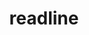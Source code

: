 ---
title: "readline"
layout: cache
categories: [package, develop-2024-01-28]
meta: {"versions": ["8.2"], "compilers": ["apple-clang@=15.0.0", "cce@=15.0.1", "gcc@=10.3.0", "gcc@=11.1.0", "gcc@=11.3.0", "gcc@=11.4.0", "gcc@=12.3.0", "gcc@=7.3.1", "gcc@=7.5.0", "gcc@=9.4.0", "oneapi@=2024.0.0"], "oss": ["amzn2", "rhel8", "sle_hpc15", "ubuntu18.04", "ubuntu20.04", "ubuntu22.04", "ventura"], "platforms": ["darwin", "linux"], "targets": ["aarch64", "neoverse_n1", "neoverse_v1", "neoverse_v2", "ppc64le", "x86_64_v3", "x86_64_v4", "zen4"], "stacks": ["aws-isc", "aws-isc-aarch64", "build_systems", "data-vis-sdk", "developer-tools", "e4s", "e4s-cray-rhel", "e4s-cray-sles", "e4s-neoverse-v2", "e4s-neoverse_v1", "e4s-oneapi", "e4s-power", "e4s-rocm-external", "ml-darwin-aarch64-mps", "ml-linux-x86_64-cpu", "ml-linux-x86_64-cuda", "ml-linux-x86_64-rocm", "radiuss", "radiuss-aws", "radiuss-aws-aarch64", "root", "tutorial"], "num_specs": 16, "num_specs_by_stack": {"root": 16, "ml-darwin-aarch64-mps": 1, "radiuss-aws-aarch64": 2, "aws-isc-aarch64": 2, "radiuss-aws": 1, "aws-isc": 1, "build_systems": 1, "radiuss": 1, "developer-tools": 1, "e4s-cray-rhel": 1, "e4s-cray-sles": 1, "e4s-neoverse_v1": 1, "e4s-power": 1, "data-vis-sdk": 1, "e4s-rocm-external": 1, "e4s": 1, "e4s-neoverse-v2": 1, "ml-linux-x86_64-cuda": 1, "ml-linux-x86_64-cpu": 1, "ml-linux-x86_64-rocm": 1, "tutorial": 2, "e4s-oneapi": 1}}
spec_details: [{"hash": "d2xuiktujooret2ybc7uc3prb63peqm6", "compiler": "apple-clang@=15.0.0", "versions": ["8.2"], "os": "ventura", "platform": "darwin", "target": "aarch64", "variants": ["build_system=autotools", "patches=bbf97f1"], "stacks": ["root", "ml-darwin-aarch64-mps"], "size": "-", "tarball": "https://binaries.spack.io/releases/develop-2024-01-28/build_cache/darwin-ventura-aarch64/apple-clang-15.0.0/readline-8.2/darwin-ventura-aarch64-apple-clang-15.0.0-readline-8.2-d2xuiktujooret2ybc7uc3prb63peqm6.spack"}, {"hash": "7u4tihyyhaq73rn22r3vkbltwv7basyo", "compiler": "gcc@=7.3.1", "versions": ["8.2"], "os": "amzn2", "platform": "linux", "target": "aarch64", "variants": ["build_system=autotools", "patches=bbf97f1"], "stacks": ["root", "radiuss-aws-aarch64", "aws-isc-aarch64"], "size": "-", "tarball": "https://binaries.spack.io/releases/develop-2024-01-28/build_cache/linux-amzn2-aarch64/gcc-7.3.1/readline-8.2/linux-amzn2-aarch64-gcc-7.3.1-readline-8.2-7u4tihyyhaq73rn22r3vkbltwv7basyo.spack"}, {"hash": "wsot5rhrr4lcjbeebpssjmvglh6zbc6g", "compiler": "gcc@=7.3.1", "versions": ["8.2"], "os": "amzn2", "platform": "linux", "target": "x86_64_v3", "variants": ["build_system=autotools", "patches=bbf97f1"], "stacks": ["root", "radiuss-aws", "aws-isc"], "size": "-", "tarball": "https://binaries.spack.io/releases/develop-2024-01-28/build_cache/linux-amzn2-x86_64_v3/gcc-7.3.1/readline-8.2/linux-amzn2-x86_64_v3-gcc-7.3.1-readline-8.2-wsot5rhrr4lcjbeebpssjmvglh6zbc6g.spack"}, {"hash": "ycxhzzdm7uqenf5htn4l7f4errpftfje", "compiler": "gcc@=7.5.0", "versions": ["8.2"], "os": "ubuntu18.04", "platform": "linux", "target": "x86_64_v3", "variants": ["build_system=autotools", "patches=bbf97f1"], "stacks": ["build_systems", "root", "radiuss", "developer-tools"], "size": "-", "tarball": "https://binaries.spack.io/releases/develop-2024-01-28/build_cache/linux-ubuntu18.04-x86_64_v3/gcc-7.5.0/readline-8.2/linux-ubuntu18.04-x86_64_v3-gcc-7.5.0-readline-8.2-ycxhzzdm7uqenf5htn4l7f4errpftfje.spack"}, {"hash": "bshw4e75ahz64m3h255sod4rmxpehnvl", "compiler": "gcc@=7.3.1", "versions": ["8.2"], "os": "amzn2", "platform": "linux", "target": "neoverse_n1", "variants": ["build_system=autotools", "patches=bbf97f1"], "stacks": ["root", "radiuss-aws-aarch64", "aws-isc-aarch64"], "size": "-", "tarball": "https://binaries.spack.io/releases/develop-2024-01-28/build_cache/linux-amzn2-neoverse_n1/gcc-7.3.1/readline-8.2/linux-amzn2-neoverse_n1-gcc-7.3.1-readline-8.2-bshw4e75ahz64m3h255sod4rmxpehnvl.spack"}, {"hash": "kgf2pkqys6v4k5d35bxhytqpr7iujz6a", "compiler": "cce@=15.0.1", "versions": ["8.2"], "os": "rhel8", "platform": "linux", "target": "zen4", "variants": ["build_system=autotools", "patches=bbf97f1"], "stacks": ["root", "e4s-cray-rhel"], "size": "-", "tarball": "https://binaries.spack.io/releases/develop-2024-01-28/build_cache/linux-rhel8-zen4/cce-15.0.1/readline-8.2/linux-rhel8-zen4-cce-15.0.1-readline-8.2-kgf2pkqys6v4k5d35bxhytqpr7iujz6a.spack"}, {"hash": "q6yidqfpoyb3djra352i3ymvofo6bbrm", "compiler": "gcc@=10.3.0", "versions": ["8.2"], "os": "sle_hpc15", "platform": "linux", "target": "x86_64_v4", "variants": ["build_system=autotools", "patches=bbf97f1"], "stacks": ["root", "e4s-cray-sles"], "size": "-", "tarball": "https://binaries.spack.io/releases/develop-2024-01-28/build_cache/linux-sle_hpc15-x86_64_v4/gcc-10.3.0/readline-8.2/linux-sle_hpc15-x86_64_v4-gcc-10.3.0-readline-8.2-q6yidqfpoyb3djra352i3ymvofo6bbrm.spack"}, {"hash": "vwjvraags6lixlcn77ppj526d6f23j5j", "compiler": "gcc@=11.4.0", "versions": ["8.2"], "os": "ubuntu20.04", "platform": "linux", "target": "neoverse_v1", "variants": ["build_system=autotools", "patches=bbf97f1"], "stacks": ["root", "e4s-neoverse_v1"], "size": "-", "tarball": "https://binaries.spack.io/releases/develop-2024-01-28/build_cache/linux-ubuntu20.04-neoverse_v1/gcc-11.4.0/readline-8.2/linux-ubuntu20.04-neoverse_v1-gcc-11.4.0-readline-8.2-vwjvraags6lixlcn77ppj526d6f23j5j.spack"}, {"hash": "vdxes6lops7qjir5cat7uxbiiior25c2", "compiler": "gcc@=9.4.0", "versions": ["8.2"], "os": "ubuntu20.04", "platform": "linux", "target": "ppc64le", "variants": ["build_system=autotools", "patches=bbf97f1"], "stacks": ["e4s-power", "root"], "size": "-", "tarball": "https://binaries.spack.io/releases/develop-2024-01-28/build_cache/linux-ubuntu20.04-ppc64le/gcc-9.4.0/readline-8.2/linux-ubuntu20.04-ppc64le-gcc-9.4.0-readline-8.2-vdxes6lops7qjir5cat7uxbiiior25c2.spack"}, {"hash": "eu5mripkhjrjampru7j63eykv3hrebkt", "compiler": "gcc@=11.1.0", "versions": ["8.2"], "os": "ubuntu20.04", "platform": "linux", "target": "x86_64_v3", "variants": ["build_system=autotools", "patches=bbf97f1"], "stacks": ["root", "data-vis-sdk"], "size": "-", "tarball": "https://binaries.spack.io/releases/develop-2024-01-28/build_cache/linux-ubuntu20.04-x86_64_v3/gcc-11.1.0/readline-8.2/linux-ubuntu20.04-x86_64_v3-gcc-11.1.0-readline-8.2-eu5mripkhjrjampru7j63eykv3hrebkt.spack"}, {"hash": "jvudyudqh3rv2dsiaraubdvgb5hcg47k", "compiler": "gcc@=11.4.0", "versions": ["8.2"], "os": "ubuntu20.04", "platform": "linux", "target": "x86_64_v3", "variants": ["build_system=autotools", "patches=bbf97f1"], "stacks": ["root", "e4s-rocm-external", "e4s"], "size": "-", "tarball": "https://binaries.spack.io/releases/develop-2024-01-28/build_cache/linux-ubuntu20.04-x86_64_v3/gcc-11.4.0/readline-8.2/linux-ubuntu20.04-x86_64_v3-gcc-11.4.0-readline-8.2-jvudyudqh3rv2dsiaraubdvgb5hcg47k.spack"}, {"hash": "akzu6haxyqdvv2b2ziyh7m744lg56ivp", "compiler": "gcc@=11.4.0", "versions": ["8.2"], "os": "ubuntu22.04", "platform": "linux", "target": "neoverse_v2", "variants": ["build_system=autotools", "patches=bbf97f1"], "stacks": ["root", "e4s-neoverse-v2"], "size": "-", "tarball": "https://binaries.spack.io/releases/develop-2024-01-28/build_cache/linux-ubuntu22.04-neoverse_v2/gcc-11.4.0/readline-8.2/linux-ubuntu22.04-neoverse_v2-gcc-11.4.0-readline-8.2-akzu6haxyqdvv2b2ziyh7m744lg56ivp.spack"}, {"hash": "k5j2dnjb6ucsy6q3eegi64jchaepcv62", "compiler": "gcc@=11.3.0", "versions": ["8.2"], "os": "ubuntu22.04", "platform": "linux", "target": "x86_64_v3", "variants": ["build_system=autotools", "patches=bbf97f1"], "stacks": ["root", "ml-linux-x86_64-cuda", "ml-linux-x86_64-cpu", "ml-linux-x86_64-rocm"], "size": "-", "tarball": "https://binaries.spack.io/releases/develop-2024-01-28/build_cache/linux-ubuntu22.04-x86_64_v3/gcc-11.3.0/readline-8.2/linux-ubuntu22.04-x86_64_v3-gcc-11.3.0-readline-8.2-k5j2dnjb6ucsy6q3eegi64jchaepcv62.spack"}, {"hash": "g4d327ab42z6jkfkmrxetw2r3hasfd5e", "compiler": "gcc@=11.4.0", "versions": ["8.2"], "os": "ubuntu22.04", "platform": "linux", "target": "x86_64_v3", "variants": ["build_system=autotools", "patches=bbf97f1"], "stacks": ["root", "tutorial"], "size": "-", "tarball": "https://binaries.spack.io/releases/develop-2024-01-28/build_cache/linux-ubuntu22.04-x86_64_v3/gcc-11.4.0/readline-8.2/linux-ubuntu22.04-x86_64_v3-gcc-11.4.0-readline-8.2-g4d327ab42z6jkfkmrxetw2r3hasfd5e.spack"}, {"hash": "os3i27d55bsel4yf3z4ewojpt7nmszuo", "compiler": "oneapi@=2024.0.0", "versions": ["8.2"], "os": "ubuntu22.04", "platform": "linux", "target": "x86_64_v3", "variants": ["build_system=autotools", "patches=bbf97f1"], "stacks": ["root", "e4s-oneapi"], "size": "-", "tarball": "https://binaries.spack.io/releases/develop-2024-01-28/build_cache/linux-ubuntu22.04-x86_64_v3/oneapi-2024.0.0/readline-8.2/linux-ubuntu22.04-x86_64_v3-oneapi-2024.0.0-readline-8.2-os3i27d55bsel4yf3z4ewojpt7nmszuo.spack"}, {"hash": "nzaqsbzwoide5hrbee4k57v3mcxfssjn", "compiler": "gcc@=12.3.0", "versions": ["8.2"], "os": "ubuntu22.04", "platform": "linux", "target": "x86_64_v3", "variants": ["build_system=autotools", "patches=bbf97f1"], "stacks": ["root", "tutorial"], "size": "-", "tarball": "https://binaries.spack.io/releases/develop-2024-01-28/build_cache/linux-ubuntu22.04-x86_64_v3/gcc-12.3.0/readline-8.2/linux-ubuntu22.04-x86_64_v3-gcc-12.3.0-readline-8.2-nzaqsbzwoide5hrbee4k57v3mcxfssjn.spack"}]
---